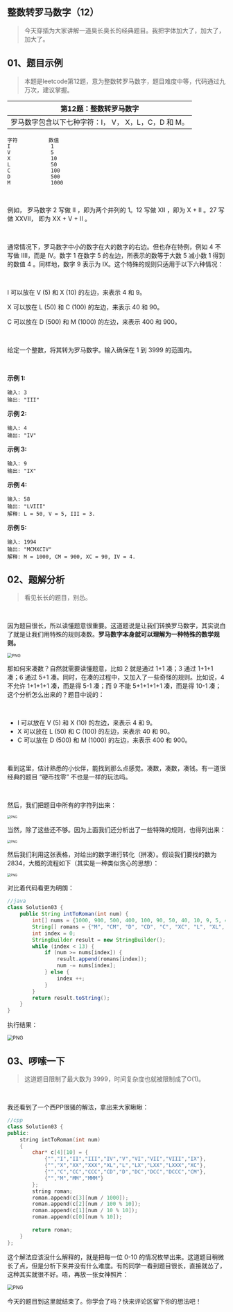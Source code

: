  ##	整数转罗马数字（12）

> 今天穿插为大家讲解一道臭长臭长的经典题目。我把字体加大了，加大了，加大了。

## 01、题目示例

> 本题是leetcode第12题，意为整数转罗马数字，题目难度中等，代码通过九万次，建议掌握。

| 第12题：整数转罗马数字                              |
| --------------------------------------------------- |
| 罗马数字包含以下七种字符：I， V， X，L，C，D 和 M。 |

```
字符          数值
I             1
V             5
X             10
L             50
C             100
D             500
M             1000
```

<br/>

例如， 罗马数字 2 写做 II ，即为两个并列的 1。12 写做 XII ，即为 X + II 。27 写做  XXVII， 即为 XX + V + II 。

<br/>

通常情况下，罗马数字中小的数字在大的数字的右边。但也存在特例，例如 4 不写做 IIII，而是 IV。数字 1 在数字 5 的左边，所表示的数等于大数 5 减小数 1 得到的数值 4 。同样地，数字 9 表示为 IX。这个特殊的规则只适用于以下六种情况：

<br/>

I 可以放在 V (5) 和 X (10) 的左边，来表示 4 和 9。

X 可以放在 L (50) 和 C (100) 的左边，来表示 40 和 90。 

C 可以放在 D (500) 和 M (1000) 的左边，来表示 400 和 900。

<br/>

给定一个整数，将其转为罗马数字。输入确保在 1 到 3999 的范围内。

<br/>

**示例 1:**

```
输入: 3
输出: "III"
```

**示例 2:**

```
输入: 4
输出: "IV"
```

**示例 3:**

```
输入: 9
输出: "IX"
```

**示例 4:**

```
输入: 58
输出: "LVIII"
解释: L = 50, V = 5, III = 3.
```

**示例 5:**

```
输入: 1994
输出: "MCMXCIV"
解释: M = 1000, CM = 900, XC = 90, IV = 4.
```

## 02、题解分析

> 看见长长的题目，别怂。

<br/>

因为题目很长，所以读懂题意很重要。这道题说是让我们转换罗马数字，其实说白了就是让我们用特殊的规则凑数。**罗马数字本身就可以理解为一种特殊的数学规则。**

<img src="25/1.jpg" alt="PNG" style="zoom: 67%;" />

那如何来凑数？自然就需要读懂题意，比如 2 就是通过 1+1 凑；3 通过 1+1+1 凑；6 通过 5+1 凑。同时，在凑的过程中，又加入了一些奇怪的规则。比如说，4 不允许 1+1+1+1 凑，而是得 5-1 凑；而 9 不能 5+1+1+1+1 凑，而是得 10-1 凑；这个分析怎么出来的？题目中说的：

<br/>

- I 可以放在 V (5) 和 X (10) 的左边，来表示 4 和 9。
- X 可以放在 L (50) 和 C (100) 的左边，来表示 40 和 90。 
- C 可以放在 D (500) 和 M (1000) 的左边，来表示 400 和 900。

<br/>

看到这里，估计熟悉的小伙伴，能找到那么点感觉。凑数，凑数，凑钱。有一道很经典的题目 “硬币找零” 不也是一样的玩法吗。

<br/>

然后，我们把题目中所有的字符列出来：

<img src="25/2.jpg" alt="PNG" style="zoom: 50%;" />

当然，除了这些还不够。因为上面我们还分析出了一些特殊的规则，也得列出来：

<img src="25/3.jpg" alt="PNG" style="zoom: 50%;" />

然后我们利用这张表格，对给出的数字进行转化（拼凑）。假设我们要找的数为2834，大概的流程如下（其实是一种类似贪心的思想）：

<img src="25/4.jpg" alt="PNG" style="zoom: 50%;" />

对比着代码看更为明朗：

```java
//java
class Solution03 {
    public String intToRoman(int num) {
        int[] nums = {1000, 900, 500, 400, 100, 90, 50, 40, 10, 9, 5, 4, 1};
        String[] romans = {"M", "CM", "D", "CD", "C", "XC", "L", "XL", "X", "IX", "V", "IV", "I"};
        int index = 0;
        StringBuilder result = new StringBuilder();
        while (index < 13) {
            if (num >= nums[index]) {
                result.append(romans[index]);
                num -= nums[index];
            } else {
                index ++;
            }
        }
        return result.toString();
    }
}
```

执行结果：

<img src="25/5.jpg" alt="PNG" style="zoom: 80%;" />

## 03、啰嗦一下

> 这道题目限制了最大数为 3999，时间复杂度也就被限制成了O(1)。

<br/>

我还看到了一个西PP很骚的解法，拿出来大家瞅瞅：

```cpp
//cpp
class Solution03 {
public:
    string intToRoman(int num)
    {
        char* c[4][10] = {
            {"","I","II","III","IV","V","VI","VII","VIII","IX"},
            {"","X","XX","XXX","XL","L","LX","LXX","LXXX","XC"},
            {"","C","CC","CCC","CD","D","DC","DCC","DCCC","CM"},
            {"","M","MM","MMM"}
        };
        string roman;
        roman.append(c[3][num / 1000]);
        roman.append(c[2][num / 100 % 10]);
        roman.append(c[1][num / 10 % 10]);
        roman.append(c[0][num % 10]);
         
        return roman;
    }
};
```

这个解法应该没什么解释的，就是把每一位 0-10 的情况枚举出来。这道题目稍微长了点，但是分析下来并没有什么难度。有的同学一看到题目很长，直接就怂了，这种其实就很不好。唔，再放一张女神照片：

<img src="25/6.gif" alt="PNG" style="zoom: 80%;" />

<br/>

今天的题目到这里就结束了。你学会了吗？快来评论区留下你的想法吧！